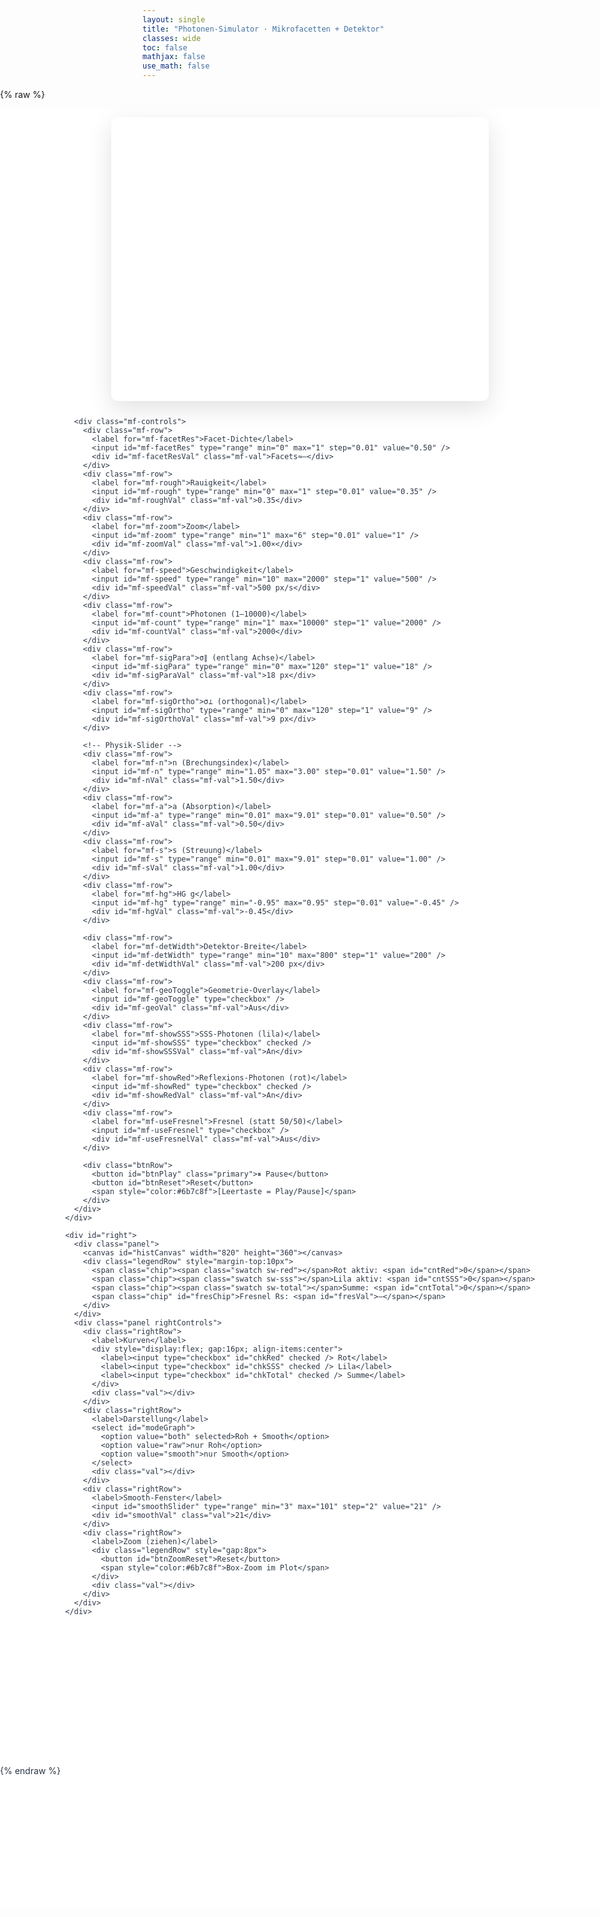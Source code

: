 ```yaml
---
layout: single
title: "Photonen-Simulator · Mikrofacetten + Detektor"
classes: wide
toc: false
mathjax: false
use_math: false
---
```


<!-- Full-bleed Container, damit nichts rechts gequetscht wird -->
<div class="mm-sim-fullbleed">
  <style>
    .mm-sim-fullbleed{ width:100vw; margin-left:50%; transform:translateX(-50%); }
    :root{
      --mf-air:#87CEEB; --mf-mat:#b99b71; --mf-line:#1c2a38; --mf-accent:#2f81f7; --mf-muted:#6b7c8f;
      --photon-reflect:#ff5d2a; --photon-sss:#8a2be2; --mf-emitter:#00bcd4;
      --ovl-plane:#6b5cff; --ovl-in:#00bcd4; --ovl-arc:#202939; --ovl-fit:#2ecc71;
      --detector:#f0b93a; --total:#111;
    }
    .sim-root{
      display:grid; grid-template-columns:minmax(420px,1fr) minmax(520px,48vw);
      gap:0; min-height:72vh; color:#2b3645; background:#fff;
    }
    @media (max-width:1100px){ .sim-root{ grid-template-columns:1fr; } }
    #left{ display:flex; flex-direction:column; align-items:center; gap:12px; padding:14px 16px; }
    .mf-box{ width:min(160mm,92vw); height:min(120mm,68vh); position:relative; }
    .mf-canvas{ width:100%; height:100%; display:block; border-radius:10px; box-shadow:0 12px 38px rgba(0,0,0,.12); }
    .mf-controls{ display:grid; gap:8px; width:min(160mm,92vw); }
    .mf-row{ display:grid; grid-template-columns:180px minmax(0,1fr) 140px; gap:10px; align-items:center; }
    .mf-row label{ color:var(--mf-muted); font-weight:700; white-space:nowrap }
    .mf-val{ justify-self:end; color:var(--mf-accent); font-weight:800; white-space:nowrap; overflow:hidden; text-overflow:ellipsis }
    .mf-row input[type=range]{ -webkit-appearance:none; width:100%; height:6px; border-radius:999px; background:#d0d7de; cursor:pointer }
    .mf-row input[type=range]::-webkit-slider-thumb{ -webkit-appearance:none; width:16px; height:16px; border-radius:50%; background:var(--mf-accent); box-shadow:0 0 0 3px rgba(47,129,247,.18) }
    .mf-row input[type=checkbox]{ width:18px; height:18px; }
    .btnRow{ display:flex; gap:8px; align-items:center; flex-wrap:wrap }
    button{ appearance:none; border:1px solid #d5dbe0; background:#fff; border-radius:8px; padding:8px 12px; font-weight:600; cursor:pointer; box-shadow:0 1px 2px rgba(0,0,0,.04) }
    button:hover{ background:#f2f5f8 } .primary{ background:#0d6efd; color:#fff; border-color:#0d6efd } .primary:hover{ background:#0b5ed7 }
    #right{ display:flex; flex-direction:column; background:#eef2f6; padding:16px; gap:14px; border-left:1px solid #e4e7eb; overflow:hidden }
    .panel{ background:#fff; border:1px solid #e4e7eb; border-radius:12px; box-shadow:0 10px 24px rgba(0,0,0,.10); padding:14px }
    #histCanvas{ width:100%; height:360px; border-radius:10px; border:1px solid #e4e7eb; background:#fff; display:block }
    .legendRow{ display:flex; flex-wrap:wrap; gap:12px; align-items:center; }
    .chip{ padding:2px 6px; border-radius:999px; background:#f2f5f8; border:1px solid #e4e7eb; font-weight:700 }
    .swatch{ display:inline-block; width:12px; height:12px; border-radius:3px; margin-right:6px; vertical-align:middle }
    .sw-red{ background:var(--photon-reflect) } .sw-sss{ background:var(--photon-sss) } .sw-total{ background:var(--total) }
    .rightControls{ display:grid; gap:10px }
    .rightRow{ display:grid; grid-template-columns:140px 1fr 140px; gap:10px; align-items:center }
    .rightRow .val{ text-align:right; font-weight:800; color:#0d6efd }
    .rightRow select{ padding:6px 10px; border-radius:8px; border:1px solid #d5dbe0; background:#fff; font-weight:600 }
  </style>

  {% raw %}
  <!-- Dein vollständiges HTML-Gerüst aus der funktionierenden index.html -->
  <div class="sim-root">
    <div id="left">
      <div class="mf-box">
        <canvas id="mf-view" class="mf-canvas" width="1600" height="1200" aria-label="Rauigkeitskasten"></canvas>
      </div>

      <div class="mf-controls">
        <div class="mf-row">
          <label for="mf-facetRes">Facet-Dichte</label>
          <input id="mf-facetRes" type="range" min="0" max="1" step="0.01" value="0.50" />
          <div id="mf-facetResVal" class="mf-val">Facets≈—</div>
        </div>
        <div class="mf-row">
          <label for="mf-rough">Rauigkeit</label>
          <input id="mf-rough" type="range" min="0" max="1" step="0.01" value="0.35" />
          <div id="mf-roughVal" class="mf-val">0.35</div>
        </div>
        <div class="mf-row">
          <label for="mf-zoom">Zoom</label>
          <input id="mf-zoom" type="range" min="1" max="6" step="0.01" value="1" />
          <div id="mf-zoomVal" class="mf-val">1.00×</div>
        </div>
        <div class="mf-row">
          <label for="mf-speed">Geschwindigkeit</label>
          <input id="mf-speed" type="range" min="10" max="2000" step="1" value="500" />
          <div id="mf-speedVal" class="mf-val">500 px/s</div>
        </div>
        <div class="mf-row">
          <label for="mf-count">Photonen (1–10000)</label>
          <input id="mf-count" type="range" min="1" max="10000" step="1" value="2000" />
          <div id="mf-countVal" class="mf-val">2000</div>
        </div>
        <div class="mf-row">
          <label for="mf-sigPara">σ∥ (entlang Achse)</label>
          <input id="mf-sigPara" type="range" min="0" max="120" step="1" value="18" />
          <div id="mf-sigParaVal" class="mf-val">18 px</div>
        </div>
        <div class="mf-row">
          <label for="mf-sigOrtho">σ⊥ (orthogonal)</label>
          <input id="mf-sigOrtho" type="range" min="0" max="120" step="1" value="9" />
          <div id="mf-sigOrthoVal" class="mf-val">9 px</div>
        </div>

        <!-- Physik-Slider -->
        <div class="mf-row">
          <label for="mf-n">n (Brechungsindex)</label>
          <input id="mf-n" type="range" min="1.05" max="3.00" step="0.01" value="1.50" />
          <div id="mf-nVal" class="mf-val">1.50</div>
        </div>
        <div class="mf-row">
          <label for="mf-a">a (Absorption)</label>
          <input id="mf-a" type="range" min="0.01" max="9.01" step="0.01" value="0.50" />
          <div id="mf-aVal" class="mf-val">0.50</div>
        </div>
        <div class="mf-row">
          <label for="mf-s">s (Streuung)</label>
          <input id="mf-s" type="range" min="0.01" max="9.01" step="0.01" value="1.00" />
          <div id="mf-sVal" class="mf-val">1.00</div>
        </div>
        <div class="mf-row">
          <label for="mf-hg">HG g</label>
          <input id="mf-hg" type="range" min="-0.95" max="0.95" step="0.01" value="-0.45" />
          <div id="mf-hgVal" class="mf-val">-0.45</div>
        </div>

        <div class="mf-row">
          <label for="mf-detWidth">Detektor-Breite</label>
          <input id="mf-detWidth" type="range" min="10" max="800" step="1" value="200" />
          <div id="mf-detWidthVal" class="mf-val">200 px</div>
        </div>
        <div class="mf-row">
          <label for="mf-geoToggle">Geometrie-Overlay</label>
          <input id="mf-geoToggle" type="checkbox" />
          <div id="mf-geoVal" class="mf-val">Aus</div>
        </div>
        <div class="mf-row">
          <label for="mf-showSSS">SSS-Photonen (lila)</label>
          <input id="mf-showSSS" type="checkbox" checked />
          <div id="mf-showSSSVal" class="mf-val">An</div>
        </div>
        <div class="mf-row">
          <label for="mf-showRed">Reflexions-Photonen (rot)</label>
          <input id="mf-showRed" type="checkbox" checked />
          <div id="mf-showRedVal" class="mf-val">An</div>
        </div>
        <div class="mf-row">
          <label for="mf-useFresnel">Fresnel (statt 50/50)</label>
          <input id="mf-useFresnel" type="checkbox" />
          <div id="mf-useFresnelVal" class="mf-val">Aus</div>
        </div>

        <div class="btnRow">
          <button id="btnPlay" class="primary">⏸︎ Pause</button>
          <button id="btnReset">Reset</button>
          <span style="color:#6b7c8f">[Leertaste = Play/Pause]</span>
        </div>
      </div>
    </div>

    <div id="right">
      <div class="panel">
        <canvas id="histCanvas" width="820" height="360"></canvas>
        <div class="legendRow" style="margin-top:10px">
          <span class="chip"><span class="swatch sw-red"></span>Rot aktiv: <span id="cntRed">0</span></span>
          <span class="chip"><span class="swatch sw-sss"></span>Lila aktiv: <span id="cntSSS">0</span></span>
          <span class="chip"><span class="swatch sw-total"></span>Summe: <span id="cntTotal">0</span></span>
          <span class="chip" id="fresChip">Fresnel Rs: <span id="fresVal">—</span></span>
        </div>
      </div>
      <div class="panel rightControls">
        <div class="rightRow">
          <label>Kurven</label>
          <div style="display:flex; gap:16px; align-items:center">
            <label><input type="checkbox" id="chkRed" checked /> Rot</label>
            <label><input type="checkbox" id="chkSSS" checked /> Lila</label>
            <label><input type="checkbox" id="chkTotal" checked /> Summe</label>
          </div>
          <div class="val"></div>
        </div>
        <div class="rightRow">
          <label>Darstellung</label>
          <select id="modeGraph">
            <option value="both" selected>Roh + Smooth</option>
            <option value="raw">nur Roh</option>
            <option value="smooth">nur Smooth</option>
          </select>
          <div class="val"></div>
        </div>
        <div class="rightRow">
          <label>Smooth-Fenster</label>
          <input id="smoothSlider" type="range" min="3" max="101" step="2" value="21" />
          <div id="smoothVal" class="val">21</div>
        </div>
        <div class="rightRow">
          <label>Zoom (ziehen)</label>
          <div class="legendRow" style="gap:8px">
            <button id="btnZoomReset">Reset</button>
            <span style="color:#6b7c8f">Box-Zoom im Plot</span>
          </div>
          <div class="val"></div>
        </div>
      </div>
    </div>
  </div>
  {% endraw %}

  <!-- Deine existierenden Dateien aus /assets/ -->
  <script src="{{ site.baseurl }}/assets/engine.js"></script>
  <script src="{{ site.baseurl }}/assets/app.js"></script>

  <!-- Glue: erzwingt Redraw/Resample bei Roughness/Facet/Sigmas/Count und setzt Speed direkt -->
  <script>
    (function(){
      function $(id){ return document.getElementById(id); }
      function safe(fn){ try{ fn(); }catch(e){ /*noop*/ } }

      function hardReset(keepTime){
        // bevorzuge API, sonst Button
        if (window.MFSim){
          safe(()=>{ if(typeof MFSim.resetWave==='function') MFSim.resetWave(!!keepTime); });
          safe(()=>{ if(typeof MFSim.requestImmediateRedraw==='function') MFSim.requestImmediateRedraw(); });
        } else {
          const b=$('btnReset'); if(b) b.click();
        }
        // ein kleiner „nudge“, falls Pause
        setTimeout(()=>window.dispatchEvent(new Event('resize')), 0);
      }

      function bindImmediate(){
        const rough = $('mf-rough');
        const facet = $('mf-facetRes');
        const sigP  = $('mf-sigPara');
        const sigO  = $('mf-sigOrtho');
        const count = $('mf-count');
        const speed = $('mf-speed');

        // Werte -> Engine direkt (falls API vorhanden)
        function applyParams(){
          if (!window.MFSim) return;
          safe(()=>MFSim.setRoughness && MFSim.setRoughness(parseFloat(rough.value)));
          safe(()=>MFSim.setFacetRes  && MFSim.setFacetRes(parseFloat(facet.value)));
          safe(()=>MFSim.setSigmas    && MFSim.setSigmas(parseFloat(sigP.value), parseFloat(sigO.value)));
          safe(()=>MFSim.setCount     && MFSim.setCount(parseInt(count.value,10)));
          safe(()=>MFSim.setSpeed     && MFSim.setSpeed(parseFloat(speed.value)));
        }

        // Debounce Reset (Geometrie-ändernde Slider)
        let raf=null;
        function debouncedReset(){
          applyParams();
          if(raf) cancelAnimationFrame(raf);
          raf = requestAnimationFrame(()=>{ hardReset(true); raf=null; });
        }

        // Geometrie-abhängig → sofort neu samplen & redrawen
        [rough, facet, sigP, sigO, count].forEach(el=>{
          if(!el) return;
          el.addEventListener('input', debouncedReset);
          el.addEventListener('change', debouncedReset);
        });

        // Speed soll sofort wirken (ohne Neu-Sampling)
        if(speed){
          const onSpeed = ()=>{
            applyParams();
            // Falls deine Engine nur eine globale nutzt:
            safe(()=>{ if(window.MFSim && typeof MFSim.touch==='function') MFSim.touch(); });
          };
          speed.addEventListener('input', onSpeed);
          speed.addEventListener('change', onSpeed);
        }

        // Initial „kick“
        debouncedReset();
      }

      // Nach Laden binden
      if (document.readyState === 'complete' || document.readyState === 'interactive'){
        setTimeout(bindImmediate, 0);
      } else {
        window.addEventListener('DOMContentLoaded', bindImmediate);
      }
    })();
  </script>
</div>

